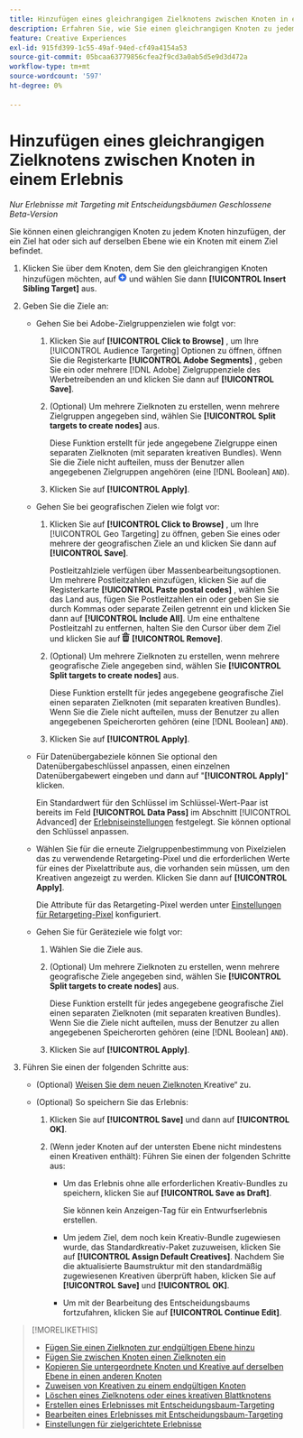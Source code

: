 ```yaml
---
title: Hinzufügen eines gleichrangigen Zielknotens zwischen Knoten in einem Erlebnis
description: Erfahren Sie, wie Sie einen gleichrangigen Knoten zu jedem Knoten hinzufügen, der ein Ziel hat oder sich auf derselben Ebene wie ein Knoten mit einem Ziel befindet.
feature: Creative Experiences
exl-id: 915fd399-1c55-49af-94ed-cf49a4154a53
source-git-commit: 05bcaa63779856cfea2f9cd3a0ab5d5e9d3d472a
workflow-type: tm+mt
source-wordcount: '597'
ht-degree: 0%

---
```


# Hinzufügen eines gleichrangigen Zielknotens zwischen Knoten in einem Erlebnis

*Nur Erlebnisse mit Targeting mit Entscheidungsbäumen*
*Geschlossene Beta-Version*

Sie können einen gleichrangigen Knoten zu jedem Knoten hinzufügen, der ein Ziel hat oder sich auf derselben Ebene wie ein Knoten mit einem Ziel befindet.

<!-- 1. Open the decision tree:


In a new experience


In an existing experience,
 -->

1. Klicken Sie über dem Knoten, dem Sie den gleichrangigen Knoten hinzufügen möchten, auf ![Hinzufügen](/help/creative/assets/add.png "Hinzufügen") und wählen Sie dann **[!UICONTROL Insert Sibling Target]** aus.

1. Geben Sie die Ziele an:

   * Gehen Sie bei Adobe-Zielgruppenzielen wie folgt vor:

      1. Klicken Sie auf **[!UICONTROL Click to Browse]** , um Ihre [!UICONTROL Audience Targeting] Optionen zu öffnen, öffnen Sie die Registerkarte **[!UICONTROL Adobe Segments]** , geben Sie ein oder mehrere [!DNL Adobe] Zielgruppenziele des Werbetreibenden an und klicken Sie dann auf **[!UICONTROL Save]**.

      1. (Optional) Um mehrere Zielknoten zu erstellen, wenn mehrere Zielgruppen angegeben sind, wählen Sie **[!UICONTROL Split targets to create nodes]** aus.

         Diese Funktion erstellt für jede angegebene Zielgruppe einen separaten Zielknoten (mit separaten kreativen Bundles). Wenn Sie die Ziele nicht aufteilen, muss der Benutzer allen angegebenen Zielgruppen angehören (eine [!DNL Boolean] `AND`).

      1. Klicken Sie auf **[!UICONTROL Apply]**.

   * Gehen Sie bei geografischen Zielen wie folgt vor:

      1. Klicken Sie auf **[!UICONTROL Click to Browse]** , um Ihre [!UICONTROL Geo Targeting] zu öffnen, geben Sie eines oder mehrere der geografischen Ziele an und klicken Sie dann auf **[!UICONTROL Save]**.

         Postleitzahlziele verfügen über Massenbearbeitungsoptionen. Um mehrere Postleitzahlen einzufügen, klicken Sie auf die Registerkarte **[!UICONTROL Paste postal codes]** , wählen Sie das Land aus, fügen Sie Postleitzahlen ein oder geben Sie sie durch Kommas oder separate Zeilen getrennt ein und klicken Sie dann auf **[!UICONTROL Include All]**. Um eine enthaltene Postleitzahl zu entfernen, halten Sie den Cursor über dem Ziel und klicken Sie auf ![Entfernen](/help/creative/assets/delete.png "Entfernen") **[!UICONTROL Remove]**.

      1. (Optional) Um mehrere Zielknoten zu erstellen, wenn mehrere geografische Ziele angegeben sind, wählen Sie **[!UICONTROL Split targets to create nodes]** aus.

         Diese Funktion erstellt für jedes angegebene geografische Ziel einen separaten Zielknoten (mit separaten kreativen Bundles). Wenn Sie die Ziele nicht aufteilen, muss der Benutzer zu allen angegebenen Speicherorten gehören (eine [!DNL Boolean] `AND`).

      1. Klicken Sie auf **[!UICONTROL Apply]**.

   * Für Datenübergabeziele können Sie optional den Datenübergabeschlüssel anpassen, einen einzelnen Datenübergabewert eingeben und dann auf &quot;**[!UICONTROL Apply]**&quot; klicken.

     Ein Standardwert für den Schlüssel im Schlüssel-Wert-Paar ist bereits im Feld **[!UICONTROL Data Pass]** im Abschnitt [!UICONTROL Advanced] der [Erlebniseinstellungen](experience-settings-targeting.md) festgelegt. Sie können optional den Schlüssel anpassen.

   * Wählen Sie für die erneute Zielgruppenbestimmung von Pixelzielen das zu verwendende Retargeting-Pixel und die erforderlichen Werte für eines der Pixelattribute aus, die vorhanden sein müssen, um den Kreativen angezeigt zu werden. Klicken Sie dann auf **[!UICONTROL Apply]**.

     Die Attribute für das Retargeting-Pixel werden unter [Einstellungen für Retargeting-Pixel](/help/creative/pixels/retargeting-pixel-manage.md) konfiguriert.

   * Gehen Sie für Geräteziele wie folgt vor:

      1. Wählen Sie die Ziele aus.

      1. (Optional) Um mehrere Zielknoten zu erstellen, wenn mehrere geografische Ziele angegeben sind, wählen Sie **[!UICONTROL Split targets to create nodes]** aus.

         Diese Funktion erstellt für jedes angegebene geografische Ziel einen separaten Zielknoten (mit separaten kreativen Bundles). Wenn Sie die Ziele nicht aufteilen, muss der Benutzer zu allen angegebenen Speicherorten gehören (eine [!DNL Boolean] `AND`).

      1. Klicken Sie auf **[!UICONTROL Apply]**.

1. Führen Sie einen der folgenden Schritte aus:

   * (Optional) [Weisen Sie dem neuen Zielknoten ](experience-assign-creative-bundles.md)Kreative“ zu.

   * (Optional) So speichern Sie das Erlebnis:

      1. Klicken Sie auf **[!UICONTROL Save]** und dann auf **[!UICONTROL OK]**.

      1. (Wenn jeder Knoten auf der untersten Ebene nicht mindestens einen Kreativen enthält): Führen Sie einen der folgenden Schritte aus:

         * Um das Erlebnis ohne alle erforderlichen Kreativ-Bundles zu speichern, klicken Sie auf **[!UICONTROL Save as Draft]**.

           Sie können kein Anzeigen-Tag für ein Entwurfserlebnis erstellen.

         * Um jedem Ziel, dem noch kein Kreativ-Bundle zugewiesen wurde, das Standardkreativ-Paket zuzuweisen, klicken Sie auf **[!UICONTROL Assign Default Creatives]**. Nachdem Sie die aktualisierte Baumstruktur mit den standardmäßig zugewiesenen Kreativen überprüft haben, klicken Sie auf **[!UICONTROL Save]** und **[!UICONTROL OK]**.

         * Um mit der Bearbeitung des Entscheidungsbaums fortzufahren, klicken Sie auf **[!UICONTROL Continue Edit]**.

>[!MORELIKETHIS]
>
>* [Fügen Sie einen Zielknoten zur endgültigen Ebene hinzu](experience-target-node-add-final.md)
>* [Fügen Sie zwischen Knoten einen Zielknoten ein](experience-target-node-add-inner.md)
>* [Kopieren Sie untergeordnete Knoten und Kreative auf derselben Ebene in einen anderen Knoten](experience-target-node-copy.md)
>* [Zuweisen von Kreativen zu einem endgültigen Knoten](experience-assign-creative-bundles.md)
>* [Löschen eines Zielknotens oder eines kreativen Blattknotens](/help/creative/experiences/experience-target-node-delete.md)
>* [Erstellen eines Erlebnisses mit Entscheidungsbaum-Targeting](experience-create-targeting.md)
>* [Bearbeiten eines Erlebnisses mit Entscheidungsbaum-Targeting](experience-edit-targeting.md)
>* [Einstellungen für zielgerichtete Erlebnisse](experience-settings-targeting.md)
